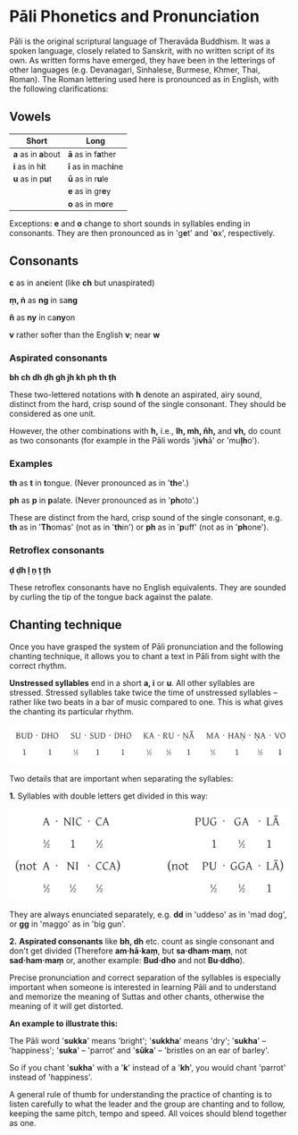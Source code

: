 # Pāli Phonetics and Pronunciation

Pāli is the original scriptural language of Theravāda Buddhism. It was a spoken
language, closely related to Sanskrit, with no written script of its own. As
written forms have emerged, they have been in the letterings of other languages
(e.g. Devanagari, Sinhalese, Burmese, Khmer, Thai, Roman). The Roman lettering
used here is pronounced as in English, with the following clarifications:

## Vowels

| Short                 | Long                    |
|-----------------------|-------------------------|
| **a** as in **a**bout | **ā** as in f**a**ther  |
| **i** as in h**i**t   | **ī** as in mach**i**ne |
| **u** as in p**u**t   | **ū** as in r**u**le    |
|                       | **e** as in gr**e**y    |
|                       | **o** as in m**o**re    |

Exceptions: **e** and **o** change to short sounds in syllables ending in
consonants. They are then pronounced as in 'g**e**t' and '**o**x', respectively.

## Consonants

**c** as in an**c**ient (like **ch** but unaspirated)

**ṃ, ṅ** as **ng** in sa**ng**

**ñ** as **ny** in ca**ny**on

**v** rather softer than the English **v**; near **w**

### Aspirated consonants

**bh ch dh ḍh gh jh kh ph th ṭh**

These two-lettered notations with **h** denote an aspirated, airy sound,
distinct from the hard, crisp sound of the single consonant. They should be
considered as one unit.

However, the other combinations with **h,** i.e., **lh, mh, ñh,** and **vh,** do
count as two consonants (for example in the Pāli words 'ji**vh**ā' or
'mu**ḷh**o').

### Examples

**th** as **t** in **t**ongue. (Never pronounced as in '**th**e'.)

**ph** as **p** in **p**alate. (Never pronounced as in '**ph**oto'.)

These are distinct from the hard, crisp sound of the single consonant, e.g.
**th** as in '**Th**omas' (not as in '**th**in') or **ph** as in '**p**uff' (not
as in '**ph**one').

### Retroflex consonants

**ḍ ḍh ḷ ṇ ṭ ṭh**

These retroflex consonants have no English equivalents. They are sounded
by curling the tip of the tongue back against the palate.

## Chanting technique

Once you have grasped the system of Pāli pronunciation and the following
chanting technique, it allows you to chant a text in Pāli from sight with the
correct rhythm.

**Unstressed syllables** end in a short **a, i** or **u**. All other syllables
are stressed. Stressed syllables take twice the time of unstressed syllables
&ndash; rather like two beats in a bar of music compared to one. This is what
gives the chanting its particular rhythm.

![bud-dho](./includes/images/bud-dho-su-sud-dho.jpg)

Two details that are important when separating the syllables:

**1.** Syllables with double letters get divided in this way:

![a-nic-ca](./includes/images/a-nic-ca.jpg)

They are always enunciated separately, e.g. **dd** in 'uddeso' as in
'mad dog', or **gg** in 'maggo' as in 'big gun'.

**2.** **Aspirated consonants** like **bh, dh** etc. count as single
consonant and don't get divided (Therefore **am·hā·kaṃ**, but
**sa·dham·maṃ**, not **sad·ham·maṃ** or, another example: **Bud·dho**
and not **Bu·ddho**).

Precise pronunciation and correct separation of the syllables is
especially important when someone is interested in learning Pāli and to
understand and memorize the meaning of Suttas and other chants,
otherwise the meaning of it will get distorted.

**An example to illustrate this:**

The Pāli word '**sukka**' means 'bright'; '**sukkha**' means 'dry'; '**sukha**'
&ndash; 'happiness'; '**suka**' &ndash; 'parrot' and '**sūka**' &ndash;
'bristles on an ear of barley'.

So if you chant '**sukha**' with a '**k**' instead of a '**kh**', you would
chant 'parrot' instead of 'happiness'.

A general rule of thumb for understanding the practice of chanting is to listen
carefully to what the leader and the group are chanting and to follow, keeping
the same pitch, tempo and speed. All voices should blend together as one.

